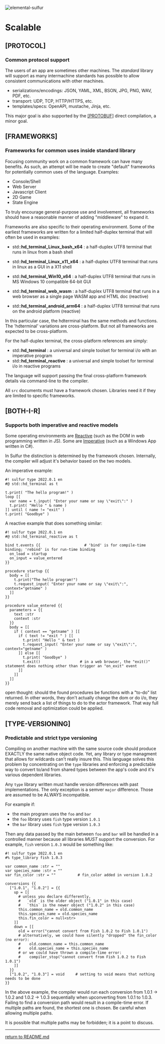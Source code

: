 ![elemental-sulfur](https://upload.wikimedia.org/wikipedia/commons/thumb/8/88/Sulfur_-_El_Desierto_mine%2C_San_Pablo_de_Napa%2C_Daniel_Campos_Province%2C_Potos%C3%AD%2C_Bolivia.jpg/220px-Sulfur_-_El_Desierto_mine%2C_San_Pablo_de_Napa%2C_Daniel_Campos_Province%2C_Potos%C3%AD%2C_Bolivia.jpg "Elemental Sulfer as seen on Wikipedia. Credit: Iifar")

# Scalable

## [PROTOCOL]
### Common protocol support

The users of an app are sometimes other machines. The *standard* library will support as many intermachine standards has possible to allow consistent communications with other machines.

* serializations/encodings: JSON, YAML, XML, BSON, JPG, PNG, WAV, PDF, etc.
* transport: UDP, TCP, HTTP/HTTPS, etc.
* templates/specs: OpenAPI, mustache, Jinja, etc.

This major goal is also supported by the [[PROTOBUF]](minor-goals.md#protobuf) direct compilation, a minor goal.

## [FRAMEWORKS]
### Frameworks for common uses inside standard library

Focusing community work on a common framework can have many benefits. As such, an attempt will be made to create "default" frameworks for potentially common uses of the language. Examples:

* Console/Shell
* Web Server
* Javascript Client
* 2D Game
* State Engine

To truly encourage general-purpose use and involvement, all frameworks should have a reasonable manner of adding "middleware" to expand it.

Frameworks are also specific to their operating environment. Some of the earliest frameworks are written for a limited half-duplex terminal that will often be used in examples:

* std::**hd_terminal_Linux_bash_x64** : a half-duplex UTF8 terminal that runs in linux from a bash shell
* std::**hd_terminal_Linux_x11_x64** : a half-duplex UTF8 terminal that runs in linux as a GUI in a X11 shell
* std::**hd_terminal_Win10_x64** : a half-duplex UTF8 terminal that runs in MS Windows 10 compatible 64-bit GUI

* std::**hd_terminal_web_wasm** : a half-duplex UTF8 terminal that runs in a web browser as a single page WASM app and HTML doc (reactive)
* std::**hd_terminal_android_arm64** : a half-duplex UTF8 terminal that runs on the android platform (reactive)

In this particular case, the hdterminal has the same methods and functions. The 'hdterminal' variations are cross-platform. But not all frameworks are expected to be cross-platform.

For the half-duplex terminal, the cross-platform references are simply:

* std::**hd_terminal** : a universal and simple toolset for terminal i/o with an imperative program
* std::**hd_terminal_reactive** : a universal and simple toolset for terminal i/o in reactive programs

The language will support passing the final cross-platform framework details via command-line to the compiler.

All `src` documents must have a framework chosen. Libraries need it if they are limited to specific frameworks.

## [BOTH-I-R]
### Supports both imperative and reactive models

Some operating environments are [Reactive](https://en.wikipedia.org/wiki/Reactive_programming) (such as the DOM in web programming written in JS). Some are [Imperative](https://en.wikipedia.org/wiki/Imperative_programming) (such as a Windows App written in C#).

In Sulfur the distinction is determined by the framework chosen. Internally, the compiler will adjust it's behavior based on the two models.

An imperative example:

```sulfur
#! sulfur type 2022.0.1 en
#@ std::hd_terminal as t

t.print( "The hello program!" )
loop [[
  var name = t.input( "Enter your name or say \"exit\":" )
  t.print( "Hello " & name )
]] until ( name != "exit" ) 
t.print( "Goodbye" )
```

A reactive example that does something similar:

```sulfur
#! sulfur type 2022.0.1 en
#@ std::hd_terminal_reactive as t

bind t.events {{                    # 'bind' is for compile-time binding; 'rebind' is for run-time binding
  on_load = startup
  on_input = value_entered
}}

procedure startup {{
  body = [[
    t.print("The hello program!")
    t.request_input( "Enter your name or say \"exit\":", context="getname" )
  ]]
}}

procedure value_entered {{
  parameters = {{
    text :str
    context :str
  }}
  body = [[
    if ( context == "getname" ) [[
      if ( text != "exit " ) [[
        t.print( "Hello " & text )
        t.request_input( "Enter your name or say \"exit\":", context="getname" )
      ]] else [[
        t.print( "Goodbye" )
        t.exit()                  # in a web browser, the "exit()" statement does nothing other than trigger an "on_exit" event
      ]]
    ]]
  ]]
}}
```

open thought: should the found procedures be functions with a "to-do" list returned. In other words, they don't actually change the dom or do i/o, they merely send back a list of things to do to the actor framework. That way full code removal and optimization could be applied.

## [TYPE-VERSIONING]
### Predictable and strict type versioning

Compiling on another machine with the same source code should produce EXACTLY the same native object code. Yet, any library or type managment that allows for wildcards can't really insure this. This language solves this problem by concentrating on the `type` libraries and enforcing a predictable way to convert to/and from shared types between the app's code and it's various dependent libraries.

Any `type` library written must handle version differences with past implementations. The only exception is a semver `major` difference. Those are assumed to be ALWAYS incompatible.

For example if:

* the main program uses the `foo` and `bar`
* the `foo` library uses `fish` type version `1.0.1`
* the `bar` library uses `fish` type version `1.0.3`

Then any data passed by the main between `foo` and `bar` will be handled in a controlled manner because all libraries *MUST* support the conversion. For example, `fish` version `1.0.3` would be something like:

```sulfur
#! sulfur type 2022.0.1 en
#% type_library fish 1.0.3

var common_name :str = ""
var species_name :str = ""
var fin_color :str = ""          # fin_color added in version 1.0.2

conversions {{
  ["1.0.1", "1.0.2"] = {{
    up = [[
      # unless you declare differently,
      #   `old` is the older object ("1.0.1" in this case)
      #   `this` is the newer object ("1.0.2" in this case)
      this.common_name = old.common_name
      this.species_name = old.species_name
      this.fin_color = null<str>
    ]]
    down = [[
      old = error("cannot convert from Fish 1.0.2 to Fish 1.0.1")
      # alternatively, we could have silently "dropped" the fin_color (no error):
      #    old.common_name = this.common_name
      #    old.species_name = this.species_name
      # or we could have thrown a compile-time error:
      #    compiler_stop("cannot convert from Fish 1.0.2 to Fish 1.0.1")
    ]]
  }}
  ["1.0.2", "1.0.3"] = void     # setting to void means that nothing needs to be done
}}
```

In the above example, the compiler would run each conversion from 1.0.1 -> 1.0.2 and 1.0.2 -> 1.0.3 sequentially when upconverting from 1.0.1 to 1.0.3. Failing to find a conversion path would result in a compile-time error. If multiple paths are found, the shortest one is chosen. Be careful when allowing multiple paths.

It is possible that multiple paths may be forbidden; it is a point to discuss.

----

[return to README.md](README.md)
